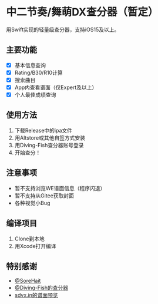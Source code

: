 # 中二节奏/舞萌DX查分器（暂定）
用Swift实现的轻量级查分器，支持iOS15及以上。
## 主要功能
- [x] 基本信息查询
- [x] Rating/B30/R10计算
- [x] 搜索曲目
- [x] App内查看谱面（仅Expert及以上）
- [x] 个人最佳成绩查询
## 使用方法
1. 下载Release中的ipa文件
2. 用Altstore或其他自签方式安装
3. 用Diving-Fish查分器账号登录
4. 开始查分！
## 注意事项
- 暂不支持浏览WE谱面信息（程序闪退）
- 暂不支持从Gitee获取封面
- 各种视觉小Bug
## 编译项目
1. Clone到本地
2. 用Xcode打开编译
## 特别感谢
- [@SoreHait](https://github.com/SoreHait)
- [@Diving-Fish的查分器](https://github.com/Diving-Fish/maimaidx-prober)
- [sdvx.in的谱面预览](https://sdvx.in)